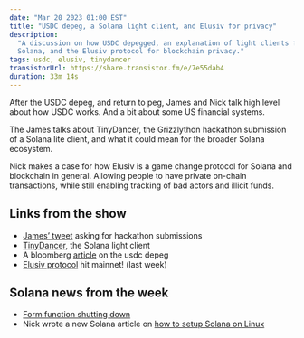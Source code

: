 ```yaml
---
date: "Mar 20 2023 01:00 EST"
title: "USDC depeg, a Solana light client, and Elusiv for privacy"
description:
  "A discussion on how USDC depegged, an explanation of light clients for
  Solana, and the Elusiv protocol for blockchain privacy."
tags: usdc, elusiv, tinydancer
transistorUrl: https://share.transistor.fm/e/7e55dab4
duration: 33m 14s
---
```


After the USDC depeg, and return to peg, James and Nick talk high level about
how USDC works. And a bit about some US financial systems.

The James talks about TinyDancer, the Grizzlython hackathon submission of a
Solana lite client, and what it could mean for the broader Solana ecosystem.

Nick makes a case for how Elusiv is a game change protocol for Solana and
blockchain in general. Allowing people to have private on-chain transactions,
while still enabling tracking of bad actors and illicit funds.

## Links from the show

- [James’ tweet](https://twitter.com/jamesrp13/status/1636067753978368002)
  asking for hackathon submissions
- [TinyDancer](https://www.tinydancer.io/), the Solana light client
- A bloomberg
  [article](https://www.bloomberg.com/news/newsletters/2023-03-14/silicon-valley-bank-crisis-usdc-depeg-is-latest-opportunity-for-crypto)
  on the usdc depeg
- [Elusiv protocol](https://twitter.com/elusivprivacy/status/1633189128853397504?t=2qLXE0nyhJE_ez9vPkdbgQ&s=09)
  hit mainnet! (last week)

## Solana news from the week

- [Form function shutting down](https://twitter.com/formfunction/status/1636036949214470144?t=cmhLt_wt-kyDCENrWtSLWg&s=09)
- Nick wrote a new Solana article on
  [how to setup Solana on Linux](https://nick.af/articles/setup-solana-on-linux)
